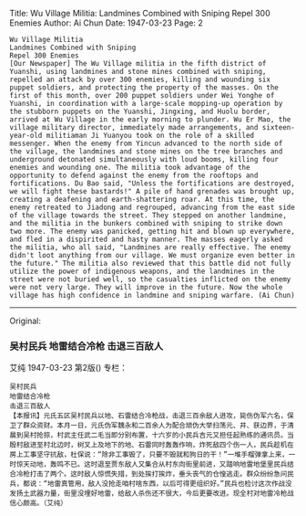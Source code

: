 Title: Wu Village Militia: Landmines Combined with Sniping Repel 300 Enemies
Author: Ai Chun
Date: 1947-03-23
Page: 2

    Wu Village Militia
    Landmines Combined with Sniping
    Repel 300 Enemies
    [Our Newspaper] The Wu Village militia in the fifth district of Yuanshi, using landmines and stone mines combined with sniping, repelled an attack by over 300 enemies, killing and wounding six puppet soldiers, and protecting the property of the masses. On the first of this month, over 200 puppet soldiers under Wei Yonghe of Yuanshi, in coordination with a large-scale mopping-up operation by the stubborn puppets on the Yuanshi, Jingxing, and Huolu border, arrived at Wu Village in the early morning to plunder. Wu Er Mao, the village military director, immediately made arrangements, and sixteen-year-old militiaman Ji Yuanyou took on the role of a skilled messenger. When the enemy from Yincun advanced to the north side of the village, the landmines and stone mines on the tree branches and underground detonated simultaneously with loud booms, killing four enemies and wounding one. The militia took advantage of the opportunity to defend against the enemy from the rooftops and fortifications. Du Bao said, "Unless the fortifications are destroyed, we will fight these bastards!" A pile of hand grenades was brought up, creating a deafening and earth-shattering roar. At this time, the enemy retreated to Jiadong and regrouped, advancing from the east side of the village towards the street. They stepped on another landmine, and the militia in the bunkers combined with sniping to strike down two more. The enemy was panicked, getting hit and blown up everywhere, and fled in a dispirited and hasty manner. The masses eagerly asked the militia, who all said, "Landmines are really effective. The enemy didn't loot anything from our village. We must organize even better in the future." The militia also reviewed that this battle did not fully utilize the power of indigenous weapons, and the landmines in the street were not buried well, so the casualties inflicted on the enemy were not very large. They will improve in the future. Now the whole village has high confidence in landmine and sniping warfare. (Ai Chun)



<hr /> 

Original: 


### 吴村民兵  地雷结合冷枪  击退三百敌人
艾纯
1947-03-23
第2版()
专栏：

    吴村民兵
    地雷结合冷枪
    击退三百敌人
    【本报讯】元氏五区吴村民兵以地、石雷结合冷枪战，击退三百余敌人进攻，毙伤伪军六名，保卫了群众资财。本月一日，元氏伪军魏永和二百余人为配合顽伪大举扫荡元、井、获边界，于清晨到吴村抢掠，村武主任武二毛当即分别布置，十六岁的小民兵吉元又担任起熟练的通讯员。当殷村敌进至村北边时，树叉上及地下的地、石雷同时轰轰作响，炸死敌四个伤一人，民兵趁机在房上工事坚守抗敌，杜保说：“除非工事毁了，只要不毁就和狗日的干！”一堆手榴弹拿上来，一时惊天动地，轰鸣不已。这时退至贾东敌人又集合从村东向街里前进，又踏响地雷地堡里民兵结合冷枪打击了两个。这时敌人惊慌失措，到处挨打挨炸，垂头丧气的仓惶逃走。群众纷纷急问民兵，都说：“地雷真管用，敌人没抢走咱村啥东西，以后可得更组织好。”民兵也检讨这次作战没发扬土武器力量，街里没埋好地雷，给敌人杀伤还不很大，今后更要改进。现全村对地雷冷枪战信心颇高。（艾纯）
